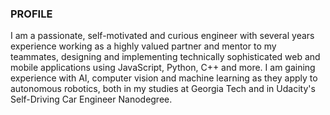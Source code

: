 ### PROFILE

I am a passionate, self-motivated and curious engineer with several years experience working as a highly valued partner and mentor to my teammates, designing and implementing technically sophisticated web and mobile applications using JavaScript, Python, C++ and more. I am gaining experience with AI, computer vision and machine learning as they apply to autonomous robotics, both in my studies at Georgia Tech and in Udacity's Self-Driving Car Engineer Nanodegree.
